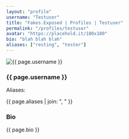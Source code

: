 ```yaml
---
layout: "profile"
username: "Testuser"
title: "Fakes.Exposed | Profiles | Testuser"
permalink: "/profiles/testuser"
avatar: "https://placehold.it/100x100"
bio: "blah blah blah"
aliases: ["resting", "tester"]
---
```

<div class="container my-4">
  <div class="row">
    <div class="col-sm-6 mx-auto">
      <img class="rounded-circle img-fluid d-block mx-auto" src="{{ page.avatar }}" alt="{{ page.username }}">
      <h3 class="text-center">{{ page.username }}</h3>
    </div>
  </div>
  <div class="row">
    <div class="col-sm-8 mx-auto">
      <p class="font-weight-bold">Aliases: </p>
      <p class="ml-2">{{ page.aliases | join: ", " }}</p>
    </div>
  </div>
  <div class="row">
    <div class="col-sm-8 mx-auto">
      <h3>Bio</h2>
      <p>{{ page.bio }}</p>
    </div>
  </div>
</div>